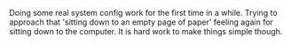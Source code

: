 Doing some real system config work for the first time in a while. Trying to approach that 'sitting down to an empty page of paper' feeling again for sitting down to the computer. It is hard work to make things simple though.
